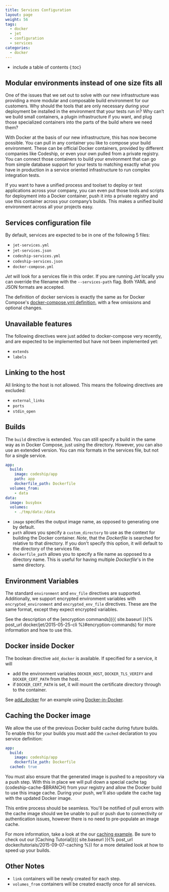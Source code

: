 ```yaml
---
title: Services Configuration
layout: page
weight: 56
tags:
  - docker
  - jet
  - configuration
  - services
categories:
  - docker
---
```


* include a table of contents
{:toc}

## Modular environments instead of one size fits all

One of the issues that we set out to solve with our new infrastructure was providing a more modular and composable build environment for our customers. Why should the tools that are only necessary during your deployment be installed in the environment that your tests run in? Why can’t we build small containers, a plugin infrastructure if you want, and plug those specialized containers into the parts of the build where we need them?

With Docker at the basis of our new infrastructure, this has now become possible. You can pull in any container you like to compose your build environment. These can be official Docker containers, provided by different companies like Codeship, or even your own pulled from a private registry. You can connect those containers to build your environment that can go from simple database support for your tests to matching exactly what you have in production in a service oriented infrastructure to run complex integration tests.

If you want to have a unified process and toolset to deploy or test applications across your company, you can even put those tools and scripts for deployment into a Docker container, push it into a private registry and use this container across your company’s builds. This makes a unified build environment across all your projects easy.

## Services configuration file

By default, services are expected to be in one of the following 5 files:

* `jet-services.yml`
* `jet-services.json`
* `codeship-services.yml`
* `codeship-services.json`
* `docker-compose.yml`

_Jet_ will look for a services file in this order. If you are running _Jet_ locally you can override the filename with the `--services-path` flag. Both YAML and JSON formats are accepted.

The definition of docker services is exactly the same as for Docker Compose's [docker-compose.yml definition](https://docs.docker.com/compose/yml/), with a few omissions and optional changes.

## Unavailable features

The following directives were just added to docker-compose very recently, and are expected to be implemented but have not been implemented yet:

* `extends`
* `labels`

## Linking to the host

All linking to the host is not allowed. This means the following directives are excluded:

* `external_links`
* `ports`
* `stdin_open`

## Builds

The `build` directive is extended. You can still specify a build in the same way as in Docker Compose, just using the directory. However, you can also use an extended version. You can mix formats in the services file, but not for a single service.

```yaml
app:
  build:
    image: codeship/app
    path: app
    dockerfile_path: Dockerfile
  volumes_from:
    - data
data:
  image: busybox
  volumes:
    - ./tmp/data:/data
```

* `image` specifies the output image name, as opposed to generating one by default.
* `path` allows you specify a `custom_directory` to use as the context for building the Docker container. _Note_, that the _Dockerfile_ is searched for relative to that directory. If you don't specify this option, it will default to the directory of the services file.
* `dockerfile_path` allows you to specify a file name as opposed to a directory name. This is useful for having multiple _Dockerfile_'s in the same directory.

## Environment Variables

The standard `environment` and `env_file` directives are supported. Additionally, we support encrypted environment variables
with `encrypted_environment` and `encrypted_env_file` directives. These are the same format, except they expect encrypted variables.

See the description of the [encryption commands]({{ site.baseurl }}{% post_url docker/jet/2015-05-25-cli %}#encryption-commands) for more information and how to use this.

## Docker inside Docker

The boolean directive `add_docker` is available. If specified for a service, it will

* add the environment variables `DOCKER_HOST`, `DOCKER_TLS_VERIFY` and `DOCKER_CERT_PATH` from the host.
* if `DOCKER_CERT_PATH` is set, it will mount the certificate directory through to the container.

See [add_docker](https://github.com/codeship/codeship-tool-examples/tree/master/14.add_docker) for an example using [Docker-in-Docker](https://registry.hub.docker.com/u/jpetazzo/dind).

## Caching the Docker image

We allow the use of the previous Docker build cache during future builds. To enable this for your builds you must add the `cached` declaration to you service definition:

```yml
app:
  build:
    image: codeship/app
    dockerfile_path: Dockerfile
  cached: true
```

You must also ensure that the generated image is pushed to a repository via a push step. With this in place we will pull down a special cache tag (codeship-cache-$BRANCH) from your registry and allow the Docker build to use this image cache. During your push, we'll also update the cache tag with the updated Docker image.

This entire process should be seamless. You'll be notified of pull errors with the cache image should we be unable to pull or push due to connectivity or authentication issues, however there is no need to pre-populate an image cache.

For more information, take a look at the our [caching example](https://github.com/codeship/codeship-tool-examples/tree/master/17.caching). Be sure to check out our [Caching Tutorial]({{ site.baseurl }}{% post_url docker/tutorials/2015-09-07-caching %})  for a more detailed look at how to speed up your builds.

## Other Notes

* `link` containers will be newly created for each step.
* `volumes_from` containers will be created exactly once for all services.
